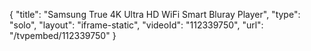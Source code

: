 {
    "title": "Samsung True 4K Ultra HD WiFi Smart Bluray Player",
    "type": "solo",
    "layout": "iframe-static",
    "videoId": "112339750",
    "url": "\/tvpembed\/112339750"
}